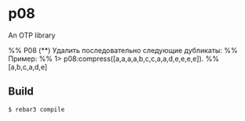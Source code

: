p08
=====

An OTP library

%% P08 (**) Удалить последовательно следующие дубликаты:
%% Пример:
%% 1> p08:compress([a,a,a,a,b,c,c,a,a,d,e,e,e,e]).
%% [a,b,c,a,d,e]

Build
-----

    $ rebar3 compile
